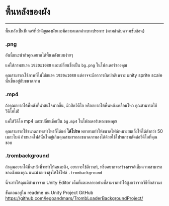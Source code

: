 # พื้นหลังของผัง
---

พื้นหลังเป็นฟีเจอร์ที่สำคัญของผังและมีความแตกต่างบางประการ (ตามลำดับความซับซ้อน)

### .png

อันนี้แนะนำถ้าคุณอยากได้พื้นหลังแบบง่ายๆ

แค่ใส่ภาพขนาด `1920x1080` และเปลี่ยนชื่อเป็น `bg.png` ในโฟลเดอร์ของคุณ

คุณสามารณใช้ภาพที่ไม่ใช่ขนาด `1920x1080` แต่อาจจะมีอาการผิดปกติเพราะ unity sprite scale นั้นขึ้นอยู่กับขนาดภาพ

### .mp4

ถ้าคุณอยากได้พื้หลังที่น่าสนใจมากขึ้น, มิวสิควิดีโอ หรืออยากให้พื้นหลังเคลื่อนไหว คุณสามารถใช้วีดีโอได้!

แค่ใส่วีดีโอ mp4 และเปลี่ยนชื่อเป็น `bg.mp4` ในโฟลเดอร์เพลงของคุณ

คุณสามารถใช้ขนาดภาพเท่าไหรก็ได้แต่ **ได้โปรด** พยายามทำให้ขนาดไฟล์เหมาะสมเล็งให้ได้ต่ำกว่า 50 เมกะไบต์ ถ้าขนาดไฟล์นั้นใหญ่เกินคุณสามารถลงขนาดภาพลงได้ด้วยใช้โปรแกรมตัดต่อวีดีโอที่คุณชอบ

### .trombackground

ถ้าคุณอยากได้พื้นหลังที่จะทำให้คนตะลึง, อยากจะใช้อีเวนท์, หรืออยากจะสร้างสรรค์เต็มความสามารถของผังของคุณ แนะนำอย่างสูงให้ใช้ไฟล์ `.trombackground`

นี่จะทำให้คุณมีอำนาจจาก Unity Editor เต็มที่และหลายอย่างที่สามราถทำได้สูงกว่าจากวิธีที่กล่าวมา

ขั้นตอนอยู่ใน readme บน Unity Project GitHub <https://github.com/legoandmars/TrombLoaderBackgroundProject/>